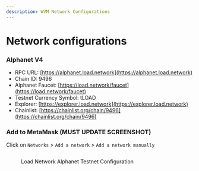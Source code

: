 ```yaml
---
description: WVM Network Configurations
---
```


# Network configurations

### Alphanet V4

* RPC URL:  [https://alphanet.load.network](https://alphanet.load.network)
* Chain ID:  9496
* Alphanet Faucet: [https://load.network/faucet](https://load.network/faucet)
* Testnet Currency Symbol: tLOAD
* Explorer: [https://explorer.load.network](https://explorer.load.network)
* Chainlist: [https://chainlist.org/chain/9496](https://chainlist.org/chain/9496)

### Add to MetaMask (MUST UPDATE SCREENSHOT)

Click on `Networks` > `Add a network` > `Add a network manually`

<figure><img src="https://lh7-rt.googleusercontent.com/docsz/AD_4nXfLy6Z71dE85nmfEceppouP7_eeCX9Pp5Rbet1mmAOStOJhTjnK795Z0wFadWh3C5gCeHFbMjuURbQ3H_E2S5RyzxQPb8cbP05pwtVGCw2aoNY4QGq1PdvI9f57ayx3pIOoMXPafKugPpDOSu3z1pGWerw?key=oyK3V87-jFWF1ZOJfW1M2A" alt=""><figcaption><p>Load Network Alphanet Testnet Configuration</p></figcaption></figure>
